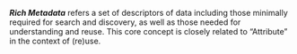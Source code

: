***Rich Metadata*** refers a set of descriptors of data including those minimally required for search and discovery, 
as well as those needed for understanding and reuse. This core concept is closely related to “Attribute” 
in the context of (re)use.
